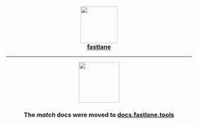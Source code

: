 <h3 align="center">
  <a href="https://docs.fastlane.tools/actions/match/">
    <img src="https://raw.githubusercontent.com/fastlane/fastlane/master/fastlane/assets/fastlane.png" width="100" />
    <br />
    fastlane
  </a>
</h3>

------

<p align="center">
  <a href="https://docs.fastlane.tools/actions/match/">
    <img src="https://raw.githubusercontent.com/fastlane/fastlane/master/match/assets/match.png" height="110">
  </a>
</p>

<h3 align="center">The <i>match</i> docs were moved to <a href='https://docs.fastlane.tools/actions/match/'>docs.fastlane.tools</a></h3>
